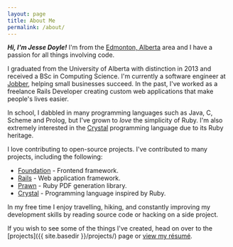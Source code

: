 ```yaml
---
layout: page
title: About Me
permalink: /about/
---
```


_**Hi, I'm Jesse Doyle!**_ I'm from the [Edmonton, Alberta](https://en.wikipedia.org/wiki/Edmonton) area and I have a passion for all things involving code.

I graduated from the University of Alberta with distinction in 2013 and received a BSc in Computing Science. I'm currently a software engineer at [Jobber](https://getjobber.com), helping small businesses succeed. In the past, I've worked as a freelance Rails Developer creating custom web applications that make people's lives easier.

In school, I dabbled in many programming languages such as Java, C, Scheme and Prolog, but I've grown to *love* the simplicity of Ruby. I'm also extremely interested in the [Crystal](http://crystal-lang.org) programming language due to its Ruby heritage.

I love contributing to open-source projects. I've contributed to many projects, including the following:

* [Foundation](https://github.com/zurb/foundation-sites) - Frontend framework.
* [Rails](http://contributors.rubyonrails.org/contributors/jesse-doyle/commits) - Web application framework.
* [Prawn](https://github.com/prawnpdf/prawn) - Ruby PDF generation library.
* [Crystal](https://github.com/manastech/crystal) - Programming language inspired by Ruby.

In my free time I enjoy travelling, hiking, and constantly improving my development skills by reading source code or hacking on a side project.

If you wish to see some of the things I've created, head on over to the [projects]({{ site.basedir }}/projects/) page or [view my résumé](https://github.com/jessedoyle/resume/raw/master/output/template.pdf).
